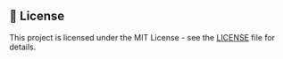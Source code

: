 ## 📄 License
This project is licensed under the MIT License - see the [LICENSE](LICENSE) file for details.
